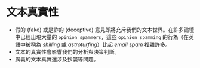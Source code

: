 # 文本真實性

* 假的 \(fake\) 或是詐的 \(deceptive\) 意見即將充斥我們的文本世界。在許多論壇中已經出現大量的 `opinion spammers`，這些 `opinion spamming` 的行為（在英語中被稱為 _shilling_ 或 _astroturfing_）比起 _email spam_ 複雜許多。 
* 文本的真實性會影響我們的分析與決策判斷。
* 廣義的文本真實還涉及抄襲等問題。

